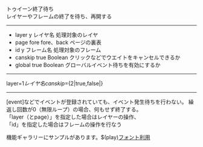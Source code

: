 トゥイーン終了待ち  
レイヤーやフレームの終了を待ち、再開する

***
- layer	y		レイヤ名	処理対象のレイヤ
- page		fore	fore、back	ページの裏表
- id	y		フレーム名	処理対象のフレーム
- canskip		true	Boolean	クリックなどでウエイトをキャンセルできるか
- global		true	Boolean	グローバルイベント待ちを有効にするか

***
layer=${1{{レイヤ名}}} canskip=${2|true,false|}

***
[event]などでイベントが登録されていても、イベント発生待ちを行わない。 繰返し回数が0（無限ループ）の場合、何もせず終了する。  
「layer（とpage）」を指定した場合はレイヤーの操作、  
「id」を指定した場合はフレームの操作を行なう

機能ギャラリーにサンプルがあります。$(play)[フォント利用](https://famibee.github.io/SKYNovel_gallery/?cur=tag_tsy)
